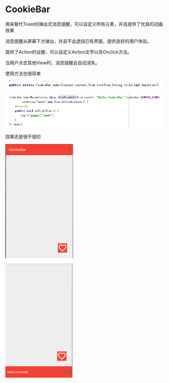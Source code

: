 # CookieBar
用来替代Toast的弹出式消息提醒，可以自定义所有元素，并且提供了优良的动画效果

消息提醒从屏幕下方弹出，并且不会遮挡已有界面，提供良好的用户体验。

提供了Action的设置，可以自定义Action文字以及Onclick方法。

当用户点击其他View时，消息提醒会自动消失。


使用方法也很简单


![image](https://github.com/yunyeLoveYoona/CookieBar/blob/master/app/src/main/res/drawable-xxhdpi/d.png)


![image](https://github.com/yunyeLoveYoona/CookieBar/blob/master/app/src/main/res/drawable-xxhdpi/c.png)



效果还是很不错的



![image](https://github.com/yunyeLoveYoona/CookieBar/blob/master/app/src/main/res/drawable-xxhdpi/a.png)



![image](https://github.com/yunyeLoveYoona/CookieBar/blob/master/app/src/main/res/drawable-xxhdpi/b.png)
